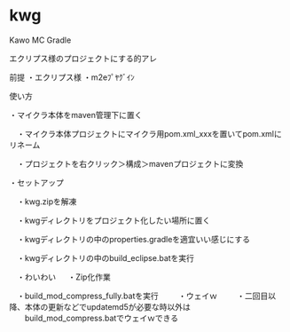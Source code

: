 kwg
===

Kawo MC Gradle

エクリプス様のプロジェクトにする的アレ

前提
・エクリプス様
・m2eﾌﾟﾔｸﾞｲﾝ

使い方

・マイクラ本体をmaven管理下に置く

　・マイクラ本体プロジェクトにマイクラ用pom.xml_xxxを置いてpom.xmlにリネーム

　・プロジェクトを右クリック＞構成＞mavenプロジェクトに変換

・セットアップ

　・kwg.zipを解凍

　・kwgディレクトリをプロジェクト化したい場所に置く

　・kwgディレクトリの中のproperties.gradleを適宜いい感じにする

　・kwgディレクトリの中のbuild_eclipse.batを実行

　・わいわい
　
・Zip化作業

　・build_mod_compress_fully.batを実行
　
　・ウェイｗ
　
　・二回目以降、本体の更新などでupdatemd5が必要な時以外は
　　build_mod_compress.batでウェイｗできる
